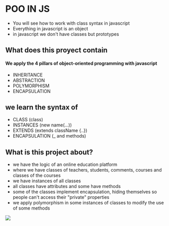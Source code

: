 # POO IN JS

- You will see how to work with class syntax in javascript
- Everything in javascript is an object
- in javascript we don't have classes but prototypes
## What does this proyect contain
#### We apply the 4 pillars of object-oriented programming with javascript
- INHERITANCE
- ABSTRACTION
- POLYMORPHISM
- ENCAPSULATION

## we learn the syntax of
- CLASS (class)
- INSTANCES (new name(...))
- EXTENDS (extends className {..})
- ENCAPSULATION (_ and methods)

## What is this project about?
- we have the logic of an online education platform
- where we have classes of teachers, students, comments, courses and classes of the courses
- we have instances of all classes
- all classes have attributes and some have methods
- some of the classes implement encapsulation, hiding themselves so people can't access their "private" properties
- we apply polymorphism in some instances of classes to modify the use of some methods

![](https://miraladiferencia.com/wp-content/uploads/2020/12/Diferencia-entre-OOP-y-POP-con-tabla.jpeg)
